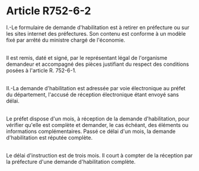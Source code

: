 # Article R752-6-2

<p>I.-Le formulaire de demande d'habilitation est à retirer en préfecture ou sur les sites internet des préfectures. Son contenu est conforme à un modèle fixé par arrêté du ministre chargé de l'économie.<br/><br/>

Il est remis, daté et signé, par le représentant légal de l'organisme demandeur et accompagné des pièces justifiant du respect des conditions posées à l'article R. 752-6-1.<br/><br/>

II.-La demande d'habilitation est adressée par voie électronique au préfet du département, l'accusé de réception électronique étant envoyé sans délai.<br/><br/>

Le préfet dispose d'un mois, à réception de la demande d'habilitation, pour vérifier qu'elle est complète et demander, le cas échéant, des éléments ou informations complémentaires. Passé ce délai d'un mois, la demande d'habilitation est réputée complète.<br/><br/>

Le délai d'instruction est de trois mois. Il court à compter de la réception par la préfecture d'une demande d'habilitation complète.</p>